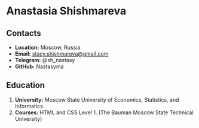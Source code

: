 # Anastasia Shishmareva #

## Contacts ## 
* **Location:** Moscow, Russia
* **Email:** stacy.shishmareva@gmail.com
* **Telegram:** @sh_nastasy
* **GitHub:** Nastasyma

## Education ##
1. **University:** Moscow State University of Economics, Statistics, and Informatics. 
2. **Сourses:** HTML and CSS Level 1. (The Bauman Moscow State Technical University)